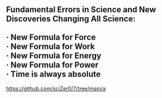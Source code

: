Fundamental Errors in Science and New Discoveries Changing All Science:<br>
<br>
· New Formula for Force<br>
· New Formula for Work<br>
· New Formula for Energy<br>
· New Formula for Power<br>
· Time is always absolute<br>
---
https://github.com/sciZer0/7/tree/main/a

<p>&nbsp</p>



